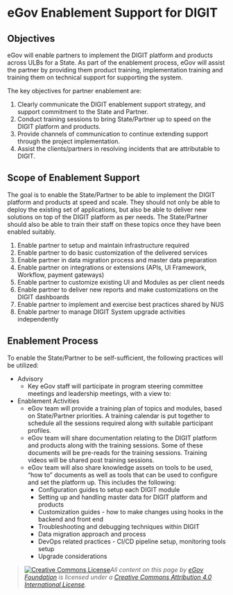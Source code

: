 # eGov Enablement Support for DIGIT

## Objectives

eGov will enable partners to implement the DIGIT platform and products across ULBs for a State. As part of the enablement process, eGov will assist the partner by providing them product training, implementation training and training them on technical support for supporting the system.

The key objectives for partner enablement are:

1. Clearly communicate the DIGIT enablement support strategy, and support commitment to the State and Partner.
2. Conduct training sessions to bring State/Partner up to speed on the DIGIT platform and products.
3. Provide channels of communication to continue extending support through the project implementation.
4. Assist the clients/partners in resolving incidents that are attributable to DIGIT.

## Scope of Enablement Support

The goal is to enable the State/Partner to be able to implement the DIGIT platform and products at speed and scale. They should not only be able to deploy the existing set of applications, but also be able to deliver new solutions on top of the DIGIT platform as per needs. The State/Partner should also be able to train their staff on these topics once they have been enabled suitably.

1. Enable partner to setup and maintain infrastructure required
2. Enable partner to do basic customization of the delivered services
3. Enable partner in data migration process and master data preparation
4. Enable partner on integrations or extensions \(APIs, UI Framework, Workflow, payment gateways\)
5. Enable partner to customize existing UI and Modules as per client needs
6. Enable partner to deliver new reports and make customizations on the DIGIT dashboards
7. Enable partner to implement and exercise best practices shared by NUS
8. Enable partner to manage DIGIT System upgrade activities independently

## Enablement Process

To enable the State/Partner to be self-sufficient, the following practices will be utilized:

* Advisory
  * Key eGov staff will participate in program steering committee meetings and leadership meetings, with a view to:
* Enablement Activities
  * eGov team will provide a training plan of topics and modules, based on State/Partner priorities. A training calendar is put together to schedule all the sessions required along with suitable participant profiles.
  * eGov team will share documentation relating to the DIGIT platform and products along with the training sessions. Some of these documents will be pre-reads for the training sessions. Training videos will be shared post training sessions.
  * eGov team will also share knowledge assets on tools to be used, “how to” documents as well as tools that can be used to configure and set the platform up. This includes the following:
    * Configuration guides to setup each DIGIT module
    * Setting up and handling master data for DIGIT platform and products
    * Customization guides - how to make changes using hooks in the backend and front end
    * Troubleshooting and debugging techniques within DIGIT
    * Data migration approach and process
    * DevOps related practices - CI/CD pipeline setup, monitoring tools setup
    * Upgrade considerations





> [![Creative Commons License](https://i.creativecommons.org/l/by/4.0/80x15.png)​](http://creativecommons.org/licenses/by/4.0/)_All content on this page by_ [_eGov Foundation_](https://egov.org.in/) _is licensed under a_ [_Creative Commons Attribution 4.0 International License_](http://creativecommons.org/licenses/by/4.0/)_._



